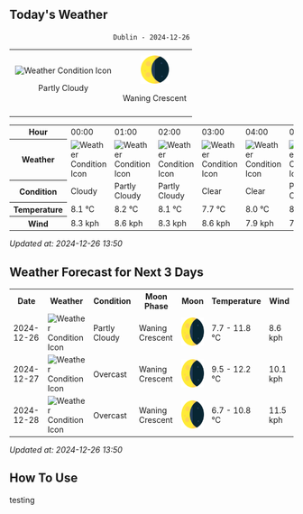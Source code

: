 <!-- FORECAST-TABLE-START -->

## Today's Weather

<div align="center">

`Dublin - 2024-12-26`

<table style="border-collapse: collapse; width: auto; margin: auto;">
<tr>
<td align="center" style="border: none; padding: 10px;">
<img src="https://cdn.weatherapi.com/weather/64x64/day/116.png" alt="Weather Condition Icon" style="width:50px; height:50px;"/>

Partly Cloudy 

</td>
<td align="center" style="border: none; padding: 10px;">
<img src="https://raw.githubusercontent.com/MaarceloLuiz/springboot-weather-forecast/main/assets/img/Waning Crescent.png" alt="Moon Phase Icon" style="width:50px; height:50px;"/>

Waning Crescent

</td>
</tr>
</table>
</div>

<table>
<tr><th>Hour</th>
<td>00:00</td><td>01:00</td><td>02:00</td><td>03:00</td><td>04:00</td><td>05:00</td><td>06:00</td><td>07:00</td><td>08:00</td><td>09:00</td><td>10:00</td><td>11:00</td><td>12:00</td><td>13:00</td><td>14:00</td><td>15:00</td><td>16:00</td><td>17:00</td><td>18:00</td><td>19:00</td><td>20:00</td><td>21:00</td><td>22:00</td><td>23:00</td></tr><tr><th>Weather</th>
<td><img src="https://cdn.weatherapi.com/weather/64x64/night/119.png" alt="Weather Condition Icon" style="width:64px; height:64px;"/></td><td><img src="https://cdn.weatherapi.com/weather/64x64/night/116.png" alt="Weather Condition Icon" style="width:64px; height:64px;"/></td><td><img src="https://cdn.weatherapi.com/weather/64x64/night/116.png" alt="Weather Condition Icon" style="width:64px; height:64px;"/></td><td><img src="https://cdn.weatherapi.com/weather/64x64/night/113.png" alt="Weather Condition Icon" style="width:64px; height:64px;"/></td><td><img src="https://cdn.weatherapi.com/weather/64x64/night/113.png" alt="Weather Condition Icon" style="width:64px; height:64px;"/></td><td><img src="https://cdn.weatherapi.com/weather/64x64/night/116.png" alt="Weather Condition Icon" style="width:64px; height:64px;"/></td><td><img src="https://cdn.weatherapi.com/weather/64x64/night/116.png" alt="Weather Condition Icon" style="width:64px; height:64px;"/></td><td><img src="https://cdn.weatherapi.com/weather/64x64/night/116.png" alt="Weather Condition Icon" style="width:64px; height:64px;"/></td><td><img src="https://cdn.weatherapi.com/weather/64x64/night/119.png" alt="Weather Condition Icon" style="width:64px; height:64px;"/></td><td><img src="https://cdn.weatherapi.com/weather/64x64/day/122.png" alt="Weather Condition Icon" style="width:64px; height:64px;"/></td><td><img src="https://cdn.weatherapi.com/weather/64x64/day/116.png" alt="Weather Condition Icon" style="width:64px; height:64px;"/></td><td><img src="https://cdn.weatherapi.com/weather/64x64/day/113.png" alt="Weather Condition Icon" style="width:64px; height:64px;"/></td><td><img src="https://cdn.weatherapi.com/weather/64x64/day/116.png" alt="Weather Condition Icon" style="width:64px; height:64px;"/></td><td><img src="https://cdn.weatherapi.com/weather/64x64/day/119.png" alt="Weather Condition Icon" style="width:64px; height:64px;"/></td><td><img src="https://cdn.weatherapi.com/weather/64x64/day/119.png" alt="Weather Condition Icon" style="width:64px; height:64px;"/></td><td><img src="https://cdn.weatherapi.com/weather/64x64/day/122.png" alt="Weather Condition Icon" style="width:64px; height:64px;"/></td><td><img src="https://cdn.weatherapi.com/weather/64x64/day/119.png" alt="Weather Condition Icon" style="width:64px; height:64px;"/></td><td><img src="https://cdn.weatherapi.com/weather/64x64/night/119.png" alt="Weather Condition Icon" style="width:64px; height:64px;"/></td><td><img src="https://cdn.weatherapi.com/weather/64x64/night/122.png" alt="Weather Condition Icon" style="width:64px; height:64px;"/></td><td><img src="https://cdn.weatherapi.com/weather/64x64/night/122.png" alt="Weather Condition Icon" style="width:64px; height:64px;"/></td><td><img src="https://cdn.weatherapi.com/weather/64x64/night/122.png" alt="Weather Condition Icon" style="width:64px; height:64px;"/></td><td><img src="https://cdn.weatherapi.com/weather/64x64/night/119.png" alt="Weather Condition Icon" style="width:64px; height:64px;"/></td><td><img src="https://cdn.weatherapi.com/weather/64x64/night/119.png" alt="Weather Condition Icon" style="width:64px; height:64px;"/></td><td><img src="https://cdn.weatherapi.com/weather/64x64/night/116.png" alt="Weather Condition Icon" style="width:64px; height:64px;"/></td></tr><tr><th>Condition</th>
<td>Cloudy </td><td>Partly Cloudy </td><td>Partly Cloudy </td><td>Clear </td><td>Clear </td><td>Partly Cloudy </td><td>Partly Cloudy </td><td>Partly Cloudy </td><td>Cloudy </td><td>Overcast </td><td>Partly Cloudy </td><td>Sunny</td><td>Partly Cloudy </td><td>Cloudy </td><td>Cloudy </td><td>Overcast </td><td>Cloudy </td><td>Cloudy </td><td>Overcast </td><td>Overcast </td><td>Overcast </td><td>Cloudy </td><td>Cloudy </td><td>Partly Cloudy </td></tr><tr><th>Temperature</th>
<td>8.1 °C</td><td>8.2 °C</td><td>8.1 °C</td><td>7.7 °C</td><td>8.0 °C</td><td>8.0 °C</td><td>8.0 °C</td><td>8.1 °C</td><td>8.1 °C</td><td>8.1 °C</td><td>9.0 °C</td><td>10.1 °C</td><td>11.2 °C</td><td>11.6 °C</td><td>11.8 °C</td><td>11.4 °C</td><td>10.1 °C</td><td>9.4 °C</td><td>9.3 °C</td><td>9.7 °C</td><td>10.1 °C</td><td>10.2 °C</td><td>10.3 °C</td><td>10.3 °C</td></tr><tr><th>Wind</th>
<td>8.3 kph</td><td>8.6 kph</td><td>8.3 kph</td><td>8.6 kph</td><td>7.9 kph</td><td>7.9 kph</td><td>7.6 kph</td><td>7.2 kph</td><td>6.8 kph</td><td>6.1 kph</td><td>6.5 kph</td><td>6.5 kph</td><td>7.2 kph</td><td>6.8 kph</td><td>6.8 kph</td><td>5.8 kph</td><td>6.5 kph</td><td>7.2 kph</td><td>7.2 kph</td><td>7.6 kph</td><td>7.9 kph</td><td>7.6 kph</td><td>7.9 kph</td><td>7.6 kph</td></tr></table>

*Updated at: 2024-12-26 13:50*

<!-- FORECAST-TABLE-END -->

## Weather Forecast for Next 3 Days

<table>
<tr><th>Date</th><th>Weather</th><th>Condition</th><th>Moon Phase</th><th>Moon</th><th>Temperature</th><th>Wind</th></tr>
<tr><td>2024-12-26</td><td><img src="https://cdn.weatherapi.com/weather/64x64/day/116.png" alt="Weather Condition Icon" style="width:64px; height:64px;"/></td><td>Partly Cloudy </td><td>Waning Crescent</td><td><img src="https://raw.githubusercontent.com/MaarceloLuiz/springboot-weather-forecast/main/assets/img/Waning Crescent.png" alt="Moon Phase Icon" style="width:50px; height:50px;"/></td><td>7.7 - 11.8 °C</td><td>8.6 kph</td></tr>
<tr><td>2024-12-27</td><td><img src="https://cdn.weatherapi.com/weather/64x64/day/122.png" alt="Weather Condition Icon" style="width:64px; height:64px;"/></td><td>Overcast </td><td>Waning Crescent</td><td><img src="https://raw.githubusercontent.com/MaarceloLuiz/springboot-weather-forecast/main/assets/img/Waning Crescent.png" alt="Moon Phase Icon" style="width:50px; height:50px;"/></td><td>9.5 - 12.2 °C</td><td>10.1 kph</td></tr>
<tr><td>2024-12-28</td><td><img src="https://cdn.weatherapi.com/weather/64x64/day/122.png" alt="Weather Condition Icon" style="width:64px; height:64px;"/></td><td>Overcast </td><td>Waning Crescent</td><td><img src="https://raw.githubusercontent.com/MaarceloLuiz/springboot-weather-forecast/main/assets/img/Waning Crescent.png" alt="Moon Phase Icon" style="width:50px; height:50px;"/></td><td>6.7 - 10.8 °C</td><td>11.5 kph</td></tr>
</table>

*Updated at: 2024-12-26 13:50*

## How To Use

testing